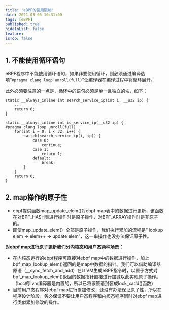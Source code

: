 ```yaml
---
title: 'eBPF的使用限制'
date: 2021-03-03 10:31:00
tags: [eBPF]
published: true
hideInList: false
feature: 
isTop: false
---
```

## 1. 不能使用循环语句

eBPF程序中不能使用循环语句，如果非要使用循环，则必须通过编译选项“`#pragma clang loop unroll(full)`”让编译器在编译过程中将循环展开。

此外必须要注意的一点是，循环中的语句必须是单一且独立的块，如下：

~~~
static __always_inline int search_service_ip(int i, __u32 ip) {
	...
	return 0;
}

static __always_inline int is_service_ip(__u32 ip) {
#pragma clang loop unroll(full)
	for(int i = 0; i < 32; i++) {
		switch(search_service_ip(i, ip)) {
			case 0:
				continue;
			case 1:
				return 1;
			default:
				break;
		}
	}
	return 0;
}
~~~

## 2. map操作的原子性

* ebpf提供函数map\_update\_elem()对ebpf map表中的数据进行更新，该函数在对BPF\_HASH表进行操作时是原子操作，对BPF\_ARRAY操作时是非原子的。
* 即使map\_update\_elem(）全部是原子操作，我们执行累加的流程是“ lookup elem -> elem++ -> update elem”，这一串操作也没办法保证原子性。

**对ebpf map进行原子更新我们分内核态和用户态两种场景：**

* 在内核态运行的ebpf程序可直接对ebpf map中的数据进行操作，加上bpf\_map\_lookup\_elem()返回的是map中数据的指针。我们可以借助编译器原语（\_\_sync\_fetch\_and\_add）在LLVM生成eBPF指令时，以原子方式对bpf\_map\_lookup\_elem()返回的数据指针直接进行加减以此实现原子操作。（bcc的llvm编译器是内置的，所以已将该原语封装成lock\_xadd()函数）
* 目前用户态程序对ebpf map进行累加修改，还没有办法保证原子性，所以在程序设计阶段，务必保证不要让用户态程序和内核态程序同时对ebpf map进行类似累加修改的操作。
